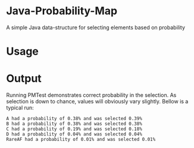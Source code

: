 # Java-Probability-Map
A simple Java data-structure for selecting elements based on probability

# Usage

# Output
Running PMTest demonstrates correct probability in the selection. As selection is down to chance, values will obviously vary slightly. Bellow is a typical run:
```
A had a probability of 0.38% and was selected 0.39% 
B had a probability of 0.38% and was selected 0.38% 
C had a probability of 0.19% and was selected 0.18% 
D had a probability of 0.04% and was selected 0.04% 
RareAF had a probability of 0.01% and was selected 0.01% 
```
